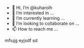- 👋 Hi, I’m @kuharolh
- 👀 I’m interested in ...
- 🌱 I’m currently learning ...
- 💞️ I’m looking to collaborate on ...
- 📫 How to reach me ...

<!---
kuharolh/kuharolh is a ✨ special ✨ repository because its `README.md` (this file) appears on your GitHub profile.
You can click the Preview link to take a look at your changes.
--->
mfiujg
eyjsdf
sd
